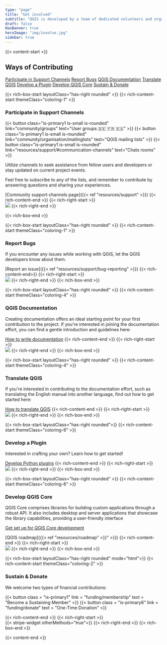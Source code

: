 ```yaml
---
type: "page"
title: "Get involved"
subtitle: "QGIS is developed by a team of dedicated volunteers and organizations. We aim to foster a welcoming community for people of all races, creeds, genders, and walks of life"
draft: false
HasBanner: true
heroImage: "img/involve.jpg"
sidebar: true
---
```

{{< content-start  >}}
## Ways of Contributing

[Participate in Support Channels](#participate-in-support-channels "scroll-on-page") [Report Bugs](#report-bugs "scroll-on-page") [QGIS Documentation](#qgis-documentation "scroll-on-page") [Translate QGIS](#translate-qgis "scroll-on-page") [Develop a Plugin](#develop-a-plugin "scroll-on-page") [Develop QGIS Core](#develop-qgis-core "scroll-on-page") [Sustain & Donate](#sustain--donate "scroll-on-page") 

{{< rich-box-start layoutClass="has-right rounded" >}}
{{< rich-content-start themeClass="coloring-1" >}}
### Participate in Support Channels

{{< button class="is-primary1 is-small is-rounded" link="community/groups" text="User groups 🇩🇪 🇫🇷 🇪🇸" >}} 
{{< button class="is-primary1 is-small is-rounded" link="community/organisation/mailinglists" text="QGIS mailing lists" >}} 
{{< button class="is-primary1 is-small is-rounded" link="resources/support/#communication-channels" text="Chats rooms" >}} 


Utilize channels to seek assistance from fellow users and developers or stay updated on current project events.

Feel free to subscribe to any of the lists, and remember to contribute by answering questions and sharing your experiences.

[Community support channels page]({{< ref "resources/support" >}})
{{< rich-content-end >}}
{{< rich-right-start >}}  
![](../img/Channels.jpg)
{{< rich-right-end >}}

{{< rich-box-end >}}

{{< rich-box-start layoutClass="has-right rounded" >}}
{{< rich-content-start themeClass="coloring-1" >}}
### Report Bugs

If you encounter any issues while working with QGIS, let the QGIS developers know about them.

[Report an issue]({{< ref "resources/support/bug-reporting" >}})
{{< rich-content-end>}}
{{< rich-right-start >}}  
![](../img/Bugs.jpg)
{{< rich-right-end >}}
{{< rich-box-end >}}

{{< rich-box-start layoutClass="has-right rounded" >}}
{{< rich-content-start themeClass="coloring-4" >}}
### QGIS Documentation

Creating documentation offers an ideal starting point for your first contribution to the project. If you're interested in joining the documentation effort, you can find a gentle introduction and guidelines here:

[How to write documentation](https://docs.qgis.org/3.28/en/docs/documentation_guidelines/)
{{< rich-content-end >}}
{{< rich-right-start >}}  
![](../img/Documentation.jpg)
{{< rich-right-end >}}
{{< rich-box-end >}}

{{< rich-box-start layoutClass="has-right rounded" >}}
{{< rich-content-start themeClass="coloring-4" >}}
### Translate QGIS

If you're interested in contributing to the documentation effort, such as translating the English manual into another language, find out how to get started here:

[How to translate QGIS](https://docs.qgis.org/3.28/en/docs/documentation_guidelines/do_translations.html )
{{< rich-content-end >}}
{{< rich-right-start >}}  
![](../img/Translate.jpg)
{{< rich-right-end >}}
{{< rich-box-end >}}

{{< rich-box-start layoutClass="has-right rounded">}}
{{< rich-content-start themeClass="coloring-6" >}}
### Develop a Plugin

Interested in crafting your own? Learn how to get started!

[Develop Python plugins](https://docs.qgis.org/3.28/en/docs/pyqgis_developer_cookbook/index.html)
{{< rich-content-end >}}
{{< rich-right-start >}}  
![](../img/Plugin.jpg)
{{< rich-right-end >}}
{{< rich-box-end >}}

{{< rich-box-start layoutClass="has-right rounded" >}}
{{< rich-content-start themeClass="coloring-6" >}}
### Develop QGIS Core

QGIS Core comprises libraries for building custom applications through a robust API. It also includes desktop and server applications that showcase the library capabilities, providing a user-friendly interface

[Get set up for QGIS Core development](https://docs.qgis.org/3.28/en/docs/developers_guide/index.html )

[QGIS roadmap]({{< ref "resources/roadmap" >}}" >}})
{{< rich-content-end >}}
{{< rich-right-start >}}  
![](../img/Core.jpg)
{{< rich-right-end >}}
{{< rich-box-end >}}

{{< rich-box-start layoutClass="has-right rounded" mode="html">}}
{{< rich-content-start themeClass="coloring-2" >}}
### Sustain & Donate

We welcome two types of financial contributions:

{{< button class = "is-primary1" link = "funding/membership" text = "Become a Sustaining Member" >}} 
{{< button class = "is-primary6" link = "funding/donate" text = "One-Time Donation" >}} 

{{< rich-content-end >}}
{{< rich-right-start >}}  
{{< stripe-widget otherMethods="true">}}
{{< rich-right-end >}}
{{< rich-box-end >}}


{{< content-end >}}
